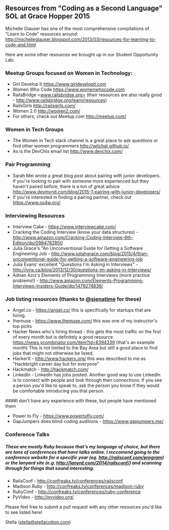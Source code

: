 ## Resources from "Coding as a Second Language" SOL at Grace Hopper 2015

Michelle Glauser has one of the most comprehensive compilations of "Learn to Code" resources around:
<http://michelleglauser.blogspot.com/2013/03/resources-for-learning-to-code-and.html>

Here are some other resources we brought up in our Student Opportunity Lab:

### Meetup Groups focused on Women in Technology:
* Girl Develop It <https://www.girldevelopit.com>
* Women Who Code <https://www.womenwhocode.com>
* RailsBridge <www.railsbridge.org> (their resources are also really good - <http://www.railsbridge.org/learn/resources>)
* RailsGirls  <http://railsgirls.com/>
* Women 2.0 <http://women2.com/>
* For others, check out Meetup.com <http://meetup.com/>

### Women in Tech Groups
* The Women in Tech slack channel is a great place to ask questions or find other women programmers
<http://witchat.github.io/>
* As is the DevChix email list <http://www.devchix.com/>

### Pair Programming
* Sarah Mei wrote a great blog post about pairing with junior developers. If you're looking to pair with someone more experienced but they haven't paired before, there is a ton of great advice <http://www.devmynd.com/blog/2015-1-pairing-with-junior-developers/>
* If you're interested in finding a pairing partner, check out <https://www.os4w.org/>

### Interviewing Resources
* Interview Cake - <https://www.interviewcake.com/>
* Cracking the Coding Interview (know your data structures) - <http://www.amazon.com/Cracking-Coding-Interview-6th-Edition/dp/0984782850>
* Julia Grace's "An Unconventional Guide for Getting a Software Engineering Job -  <http://www.juliahgrace.com/blog/2015/4/9/an-unconventional-guide-for-getting-a-software-engineering-job>
* Julia Evans' excellent "Questions I'm Asking in Interviews" -  <http://jvns.ca/blog/2013/12/30/questions-im-asking-in-interviews/>
* Adnan Aziz's Elements of Programming Interviews (more practice problems!) - <http://www.amazon.com/Elements-Programming-Interviews-Insiders-Guide/dp/1479274836/>

### Job listing resources (thanks to [@sienatime](https://twitter.com/sienatime>) for these)
* Angel.co - <https://angel.co/> this is specifically for startups that are hiring.
* themuse - <https://www.themuse.com/> this was one of my instructor's top picks
* Hacker News who's hiring thread - this gets the most traffic on the first of every month but is definitely a good resource <https://news.ycombinator.com/item?id=8394339> (that's an example month) This is not limited to the Bay Area but still a good place to find jobs that might not otherwise be listed. 
* HackerX - <http://www.hackerx.org/> this was described to me as "Hackbright career day but for everyone"
* Hackmatch - <http://hackmatch.com/>
* LinkedIn - LinkedIn has jobs posted. Another good way to use LinkedIn is to connect with people and look through their connections. If you see a person you'd like to speak to, ask the person you know if they would be comfortable introducing you that person.

####I don't have any experience with these, but people have mentioned them
* Power to Fly - <https://www.powertofly.com/>
* GapJumpers does blind coding auditions - <https://www.gapjumpers.me/>

### Conference Talks
##### These are mostly Ruby because that's my language of choice, but there are tons of conferences that have talks online. I reccomend going to the conference website for a specific year (eg. <http://railsconf.com/program>) or the lanyard site (e.g. http://lanyrd.com/2014/railsconf/) and scanning through for things that sound interesting.
* RailsConf - <http://confreaks.tv/conferences/railsconf>
* Madison Ruby - <http://confreaks.tv/conferences/madison-ruby>
* RubyConf - <http://confreaks.tv/conferences/ruby-conference>
* PyVideo - <http://pyvideo.org/>
 
Please feel free to submit a pull request with any other resources you'd like to see listed here!

Stella (stella@stellacotton.com)


